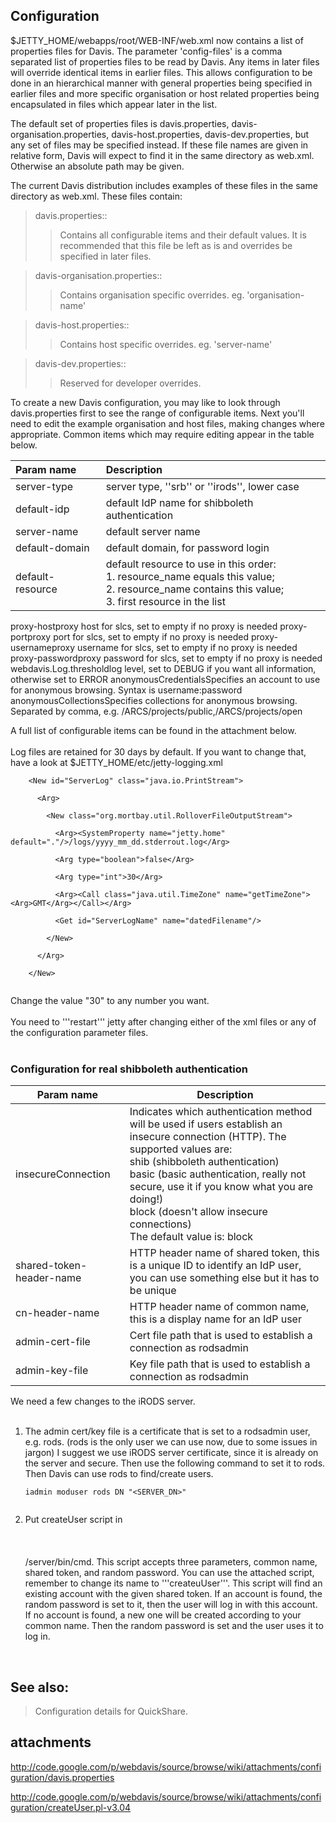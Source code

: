 ## Configuration ##

$JETTY\_HOME/webapps/root/WEB-INF/web.xml now contains a list of properties files for Davis. The parameter 'config-files' is a comma separated list of properties files to be read by Davis. Any items in later files will override identical items in earlier files. This allows configuration to be done in an hierarchical manner with general properties being specified in earlier files and more specific organisation or host related properties being encapsulated in files which appear later in the list.

The default set of properties files is davis.properties, davis-organisation.properties, davis-host.properties, davis-dev.properties, but any set of files may be specified instead. If these file names are given in relative form, Davis will expect to find it in the same directory as web.xml. Otherwise an absolute path may be given.

The current Davis distribution includes examples of these files in the same directory as web.xml. These files contain:

> davis.properties::
> > Contains all configurable items and their default values. It is recommended that this file be left as is and overrides be specified in later files.


> davis-organisation.properties::
> > Contains organisation specific overrides. eg. 'organisation-name'


> davis-host.properties::
> > Contains host specific overrides. eg. 'server-name'


> davis-dev.properties::
> > Reserved for developer overrides.

To create a new Davis configuration, you may like to look through davis.properties first to see the range of configurable items. Next you'll need to edit the example organisation and host files, making changes where appropriate. Common items which may require editing appear in the table below.

| **Param name** | **Description** |
|:---------------|:----------------|
|server-type|server type, ''srb'' or ''irods'', lower case|
|default-idp|default IdP name for shibboleth authentication|
|server-name|default server name|
|default-domain|default domain, for password login|
|default-resource|default resource to use in this order: <br>1. resource_name equals this value; <br>2. resource_name contains this value; <br>3. first resource in the list<br>
<tr><td>proxy-host</td><td>proxy host for slcs, set to empty if no proxy is needed</td></tr>
<tr><td>proxy-port</td><td>proxy port for slcs, set to empty if no proxy is needed</td></tr>
<tr><td>proxy-username</td><td>proxy username for slcs, set to empty if no proxy is needed</td></tr>
<tr><td>proxy-password</td><td>proxy password for slcs, set to empty if no proxy is needed</td></tr>
<tr><td>webdavis.Log.threshold</td><td>log level, set to DEBUG if you want all information, otherwise set to ERROR</td></tr>
<tr><td>anonymousCredentials</td><td>Specifies an account to use for anonymous browsing. Syntax is username:password</td></tr>
<tr><td>anonymousCollections</td><td>Specifies collections for anonymous browsing. Separated by comma, e.g. /ARCS/projects/public,/ARCS/projects/open</td></tr></tbody></table>

A full list of configurable items can be found in the attachment below.<br>
<br>
Log files are retained for 30 days by default. If you want to change that, have a look at $JETTY_HOME/etc/jetty-logging.xml<br>
<pre><code>    &lt;New id="ServerLog" class="java.io.PrintStream"&gt;<br>
      &lt;Arg&gt;<br>
        &lt;New class="org.mortbay.util.RolloverFileOutputStream"&gt;<br>
          &lt;Arg&gt;&lt;SystemProperty name="jetty.home" default="."/&gt;/logs/yyyy_mm_dd.stderrout.log&lt;/Arg&gt;<br>
          &lt;Arg type="boolean"&gt;false&lt;/Arg&gt;<br>
          &lt;Arg type="int"&gt;30&lt;/Arg&gt;<br>
          &lt;Arg&gt;&lt;Call class="java.util.TimeZone" name="getTimeZone"&gt;&lt;Arg&gt;GMT&lt;/Arg&gt;&lt;/Call&gt;&lt;/Arg&gt;<br>
          &lt;Get id="ServerLogName" name="datedFilename"/&gt;<br>
        &lt;/New&gt;<br>
      &lt;/Arg&gt;<br>
    &lt;/New&gt;<br>
</code></pre>
Change the value "30" to any number you want.<br>
<br>
You need to '''restart''' jetty after changing either of the xml files or any of the configuration parameter files.<br>
<br>
<h3>Configuration for real shibboleth authentication</h3>
<table><thead><th> <b>Param name</b> </th><th> <b>Description</b> </th></thead><tbody>
<tr><td>insecureConnection</td><td>Indicates which authentication method will be used if users establish an insecure connection (HTTP). The supported values are:<br>shib (shibboleth authentication)<br>basic (basic authentication, really not secure, use it if you know what you are doing!)<br>block (doesn't allow insecure connections)<br>The default value is: block</td></tr>
<tr><td>shared-token-header-name</td><td>HTTP header name of shared token, this is a unique ID to identify an IdP user, you can use something else but it has to be unique</td></tr>
<tr><td>cn-header-name</td><td>HTTP header name of common name, this is a display name for an IdP user</td></tr>
<tr><td>admin-cert-file</td><td>Cert file path that is used to establish a connection as rodsadmin</td></tr>
<tr><td>admin-key-file</td><td>Key file path that is used to establish a connection as rodsadmin</td></tr></tbody></table>

We need a few changes to the iRODS server.<br>
<br>
<ol><li>The admin cert/key file is a certificate that is set to a rodsadmin user, e.g. rods. (rods is the only user we can use now, due to some issues in jargon) I suggest we use iRODS server certificate, since it is already on the server and secure. Then use the following command to set it to rods. Then Davis can use rods to find/create users.<br>
<pre><code>iadmin moduser rods DN "&lt;SERVER_DN&gt;"<br>
</code></pre>
</li><li>Put createUser script in <br>
<br>
<IRODS_HOME><br>
<br>
/server/bin/cmd. This script accepts three parameters, common name, shared token, and random password. You can use the attached script, remember to change its name to '''createuUser'''. This script will find an existing account with the given shared token. If an account is found, the random password is set to it, then the user will log in with this account. If no account is found, a new one will be created according to your common name. Then the random password is set and the user uses it to log in.</li></ol>

<br />


<h2>See also:</h2>
<blockquote>Configuration details for QuickShare.</blockquote>

<h2>attachments</h2>
<a href='http://code.google.com/p/webdavis/source/browse/wiki/attachments/configuration/davis.properties'>http://code.google.com/p/webdavis/source/browse/wiki/attachments/configuration/davis.properties</a>

<a href='http://code.google.com/p/webdavis/source/browse/wiki/attachments/configuration/createUser.pl-v3.04'>http://code.google.com/p/webdavis/source/browse/wiki/attachments/configuration/createUser.pl-v3.04</a>